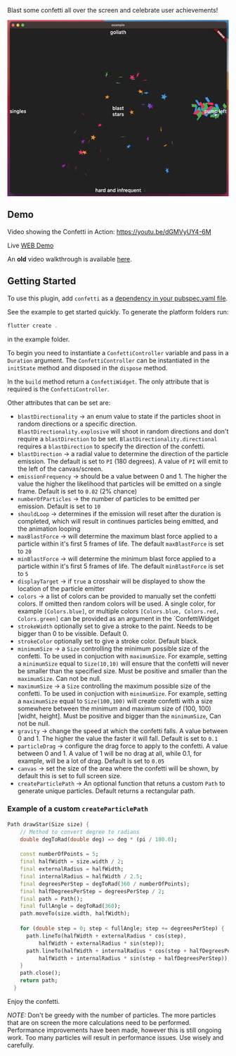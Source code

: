 Blast some confetti all over the screen and celebrate user achievements!

<img src="https://raw.githubusercontent.com/funwithflutter/flutter_confetti/null-safety/display/Confetti%20Screenshot.png" align = "center" height="400">

## Demo

Video showing the Confetti in Action: https://youtu.be/dGMVyUY4-6M

Live [WEB Demo](https://funwithflutter.github.io/confetti/#/)

An __old__ video walkthrough is available [here](https://www.youtube.com/watch?v=jvhw3cfj2rk).


## Getting Started  
  
To use this plugin, add `confetti` as a [dependency in your pubspec.yaml file](https://flutter.io/platform-plugins/). 
  
See the example to get started quickly. To generate the platform folders run:

```dart
flutter create .
```

in the example folder.

To begin you need to instantiate a `ConfettiController` variable and pass in a `Duration` argument. The `ConfettiController` can be instantiated in the `initState` method and disposed in the `dispose` method.

In the `build` method return a `ConfettiWidget`. The only attribute that is required is the `ConfettiController`.

Other attributes that can be set are:
* `blastDirectionality` -> an enum value to state if the particles shoot in random directions or a specific direction. `BlastDirectionality.explosive` will shoot in random directions and don't require a `blastDirection` to be set. `BlastDirectionality.directional` requires a `blastDirection` to specify the direction of the confetti.
* `blastDirection` -> a radial value to determine the direction of the particle emission. The default is set to `PI` (180 degrees). A value of `PI` will emit to the left of the canvas/screen.
* `emissionFrequency` -> should be a value between 0 and 1. The higher the value the higher the likelihood that particles will be emitted on a single frame. Default is set to `0.02` (2% chance)
* `numberOfParticles` -> the number of particles to be emitted per emission. Default is set to `10`
* `shouldLoop` -> determines if the emission will reset after the duration is completed, which will result in continues particles being emitted, and the animation looping
* `maxBlastForce` -> will determine the maximum blast force applied to a particle within it's first 5 frames of life. The default `maxBlastForce` is set to `20`
* `minBlastForce` -> will determine the minimum blast force applied to a particle within it's first 5 frames of life. The default `minBlastForce` is set to `5`
* `displayTarget` -> if `true` a crosshair will be displayed to show the location of the particle emitter
* `colors` -> a list of colors can be provided to manually set the confetti colors. If omitted then random colors will be used. A single color, for example `[Colors.blue]`, or multiple colors `[Colors.blue, Colors.red, Colors.green]` can be provided as an argument in the `ConfettiWidget
* `strokeWidth` optionally set to give a stroke to the paint. Needs to be bigger than 0 to be vissible. Default 0.
* `strokeColor` optionally set to give a stroke color. Default black.
* `minimumSize` -> a `Size` controlling the minimum possible size of the confetti. To be used in conjuction with `maximumSize`. For example, setting a `minimumSize` equal to `Size(10,10)` will ensure that the confetti will never be smaller than the specified size. Must be positive and smaller than the `maximumSize`. Can not be null.
* `maximumSize` -> a `Size` controlling the maximum possible size of the confetti. To be used in conjuction with `minimumSize`. For example, setting a `maximumSize` equal to `Size(100,100)` will create confetti with a size somewhere between the minimum and maximum size of (100, 100) [widht, height]. Must be positive and bigger than the `minimumSize`, Can not be null.
* `gravity` -> change the speed at which the confetti falls. A value between 0 and 1. The higher the value the faster it will fall. Default is set to `0.1`
* `particleDrag` -> configure the drag force to apply to the confetti. A value between 0 and 1. A value of 1 will be no drag at all, while 0.1, for example, will be a lot of drag. Default is set to `0.05`
* `canvas` -> set the size of the area where the confetti will be shown, by default this is set to full screen size.
* `createParticlePath` -> An optional function that retuns a custom `Path` to generate unique particles. Default returns a rectangular path.


### Example of a custom `createParticlePath`

```dart
Path drawStar(Size size) {
    // Method to convert degree to radians
    double degToRad(double deg) => deg * (pi / 180.0);

    const numberOfPoints = 5;
    final halfWidth = size.width / 2;
    final externalRadius = halfWidth;
    final internalRadius = halfWidth / 2.5;
    final degreesPerStep = degToRad(360 / numberOfPoints);
    final halfDegreesPerStep = degreesPerStep / 2;
    final path = Path();
    final fullAngle = degToRad(360);
    path.moveTo(size.width, halfWidth);

    for (double step = 0; step < fullAngle; step += degreesPerStep) {
      path.lineTo(halfWidth + externalRadius * cos(step),
          halfWidth + externalRadius * sin(step));
      path.lineTo(halfWidth + internalRadius * cos(step + halfDegreesPerStep),
          halfWidth + internalRadius * sin(step + halfDegreesPerStep));
    }
    path.close();
    return path;
  }
```

Enjoy the confetti.

*NOTE:* Don't be greedy with the number of particles. The more particles that are on screen the more calculations need to be performed. Performance improvements have been made, however this is still ongoing work. Too many particles will result in performance issues. Use wisely and carefully.
